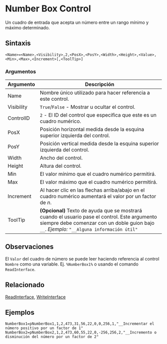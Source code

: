 # Number Box Control

Un cuadro de entrada que acepta un número entre un rango mínimo y máximo determinado.

## Sintaxis

```pebakery
<Name>=<Name>,<Visibility>,2,<PosX>,<PosY>,<Width>,<Height>,<Value>,<Min>,<Max>,<Increment>[,<ToolTip>]
```

### Argumentos

| Argumento | Descripción |
| --- | --- |
| Name | Nombre único utilizado para hacer referencia a este control. |
| Visibility | `True`/`False` - Mostrar u ocultar el control. |
| ControlID | `2` - El ID del control que especifica que este es un cuadro numérico. |
| PosX | Posición horizontal medida desde la esquina superior izquierda del control. |
| PosY | Posición vertical medida desde la esquina superior izquierda del control. |
| Width | Ancho del control. |
| Height | Altura del control. |
| Min | El valor mínimo que el cuadro numérico permitirá. |
| Max | El valor máximo que el cuadro numérico permitirá. |
| Increment | Al hacer clic en las flechas arriba/abajo en el cuadro numérico aumentará el valor por un factor de *n*. |
| ToolTip | **(Opcional)** Texto de ayuda que se mostrará cuando el usuario pase el control. Este argumento siempre debe comenzar con un doble guion bajo `__`. *Ejemplo:* `"__Alguna información útil"` |

## Observaciones

El `Valor` del cuadro de número se puede leer haciendo referencia al control `Nombre` como una variable. Ej. `%NumberBox1%` o usando el comando `ReadInterface`.

## Relacionado

[ReadInterface](/Commands/Interface/ReadInterface.md), [WriteInterface](/Commands/Interface/WriteInterface.md)

## Ejemplos

```pebakery
NumberBox1=pNumberBox1,1,2,473,31,56,22,0,0,256,1,"__Incrementar el número positivo por un factor de 1"
NumberBox2=pNumberBox2,1,2,473,60,55,22,0,-256,256,2,"__Incremento o disminución del número por un factor de 2"
```
